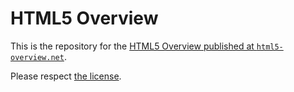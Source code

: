 # HTML5 Overview

This is the repository for the [HTML5 Overview published at `html5-overview.net`](http://html5-overview.net/).

Please respect [the license](License.md).
